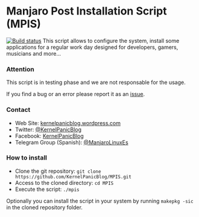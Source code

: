 # Manjaro Post Installation Script (MPIS)

[![Build status](https://ci.appveyor.com/api/projects/status/32or2uaywy3uh2qt/branch/master?svg=true)](https://ci.appveyor.com/project/harrinsoft/mpis/branch/master)
This script allows to configure the system, install some applications for a regular work day designed for developers, gamers, musicians and more...

### Attention

This script is in testing phase and we are not responsable for the usage.

If you find a bug or an error please report it as an [issue](https://github.com/KernelPanicBlog/MPIS/issues/).

### Contact

- Web Site: [kernelpanicblog.wordpress.com](https://kernelpanicblog.wordpress.com/)
- Twitter: [@KernelPanicBlog](https://twitter.com/KernelPanicBlog)
- Facebook: [KernelPanicBlog](https://www.facebook.com/pages/Kernel-Panic-Blog/)
- Telegram Group (Spanish): [@ManjaroLinuxEs](https://telegram.me/manjarolinuxes)

### How to install

- Clone the git repository: `git clone https://github.com/KernelPanicBlog/MPIS.git`
- Access to the cloned directory: `cd MPIS`
- Execute the script: `./mpis`

Optionally you can install the script in your system by running `makepkg -sic` in the cloned repository folder.
